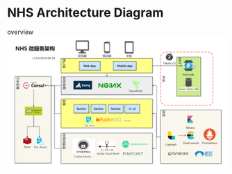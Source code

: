 # NHS Architecture Diagram

overview
![image](https://github.com/yingw/nhs-architecture/blob/master/NHS%20Architecture%20Diagram.png?raw=true)
